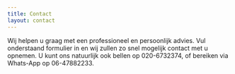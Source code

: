 ```yaml
---
title: Contact
layout: contact
---
```


Wij helpen u graag met een professioneel en persoonlijk advies. Vul onderstaand formulier in en wij zullen zo snel mogelijk contact met u opnemen. U kunt ons natuurlijk ook bellen op 020-6732374, of bereiken via Whats-App <i class="fa icon-whatsapp"></i> op 06-47882233.